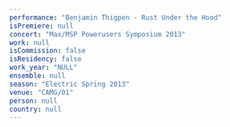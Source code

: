 ```yaml
---
performance: "Benjamin Thigpen - Rust Under the Hood"
isPremiere: null
concert: "Max/MSP Powerusers Symposium 2013"
work: null
isCommission: false
isResidency: false
work_year: "NULL"
ensemble: null
season: "Electric Spring 2013"
venue: "CAMG/01"
person: null
country: null
---
```


